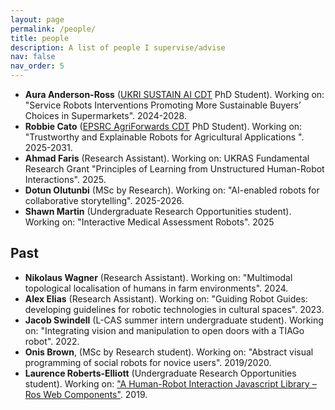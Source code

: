 ```yaml
---
layout: page
permalink: /people/
title: people
description: A list of people I supervise/advise
nav: false
nav_order: 5
---
```



- **Aura Anderson-Ross** (<a class="title" href="https://www.sustain-cdt.ai/">UKRI SUSTAIN AI CDT</a> PhD Student). Working on: "Service Robots Interventions Promoting More Sustainable Buyers’ Choices in Supermarkets". 2024-2028.
- **Robbie Cato** (<a class="title" href="https://agriforwards-cdt.blogs.lincoln.ac.uk/">EPSRC AgriForwards CDT</a> PhD Student). Working on: "Trustworthy and Explainable Robots for Agricultural Applications ". 2025-2031.
- **Ahmad Faris** (Research Assistant). Working on: UKRAS Fundamental Research Grant "Principles of Learning from Unstructured Human-Robot Interactions". 2025.
- **Dotun Olutunbi** (MSc by Research). Working on: "AI-enabled robots for collaborative storytelling". 2025-2026.
- **Shawn Martin** (Undergraduate Research Opportunities student). Working on: "Interactive Medical Assessment Robots". 2025


## Past

- **Nikolaus Wagner** (Research Assistant). Working on: "Multimodal topological localisation of humans in farm environments". 2024.
- **Alex Elias** (Research Assistant). Working on: "Guiding Robot Guides: developing guidelines for robotic technologies in cultural spaces". 2023.
- **Jacob Swindell** (L-CAS summer intern undergraduate student). Working on: "Integrating vision and manipulation to open doors with a TIAGo robot". 2022.
- **Onis Brown**, (MSc by Research student). Working on: "Abstract visual programming of social robots for novice users". 2019/2020.
- **Laurence Roberts-Elliott** (Undergraduate Research Opportunities student). Working on: <a class="title" href="https://lalt.lincoln.ac.uk/portfolio/uros-2019-project-a-human-robot-interaction-javascript-library-ros-web-components/">"A Human-Robot Interaction Javascript Library – Ros Web Components"</a>. 2019.
